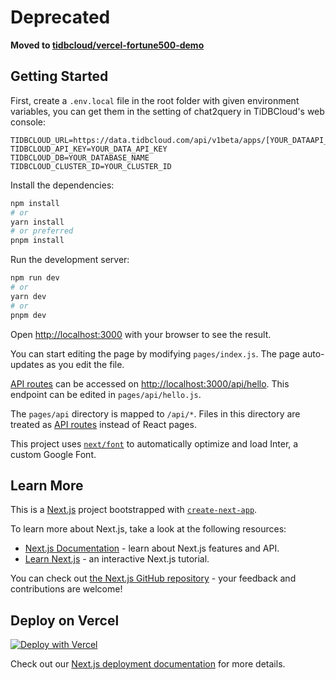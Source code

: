 # Deprecated

**Moved to [tidbcloud/vercel-fortune500-demo](https://github.com/tidbcloud/vercel-fortune500-demo)**

## Getting Started

First, create a `.env.local` file in the root folder with given environment variables, you can get them in the setting of chat2query in TiDBCloud's web console:

```env
TIDBCLOUD_URL=https://data.tidbcloud.com/api/v1beta/apps/[YOUR_DATAAPI_ENDPOINT]/v1/chat2chart
TIDBCLOUD_API_KEY=YOUR_DATA_API_KEY
TIDBCLOUD_DB=YOUR_DATABASE_NAME
TIDBCLOUD_CLUSTER_ID=YOUR_CLUSTER_ID
```

Install the dependencies:

```bash
npm install
# or
yarn install
# or preferred
pnpm install
```

Run the development server:

```bash
npm run dev
# or
yarn dev
# or
pnpm dev
```

Open [http://localhost:3000](http://localhost:3000) with your browser to see the result.

You can start editing the page by modifying `pages/index.js`. The page auto-updates as you edit the file.

[API routes](https://nextjs.org/docs/api-routes/introduction) can be accessed on [http://localhost:3000/api/hello](http://localhost:3000/api/hello). This endpoint can be edited in `pages/api/hello.js`.

The `pages/api` directory is mapped to `/api/*`. Files in this directory are treated as [API routes](https://nextjs.org/docs/api-routes/introduction) instead of React pages.

This project uses [`next/font`](https://nextjs.org/docs/basic-features/font-optimization) to automatically optimize and load Inter, a custom Google Font.

## Learn More

This is a [Next.js](https://nextjs.org/) project bootstrapped with [`create-next-app`](https://github.com/vercel/next.js/tree/canary/packages/create-next-app).

To learn more about Next.js, take a look at the following resources:

- [Next.js Documentation](https://nextjs.org/docs) - learn about Next.js features and API.
- [Learn Next.js](https://nextjs.org/learn) - an interactive Next.js tutorial.

You can check out [the Next.js GitHub repository](https://github.com/vercel/next.js/) - your feedback and contributions are welcome!

## Deploy on Vercel

[![Deploy with Vercel](https://vercel.com/button)](https://vercel.com/new/clone?repository-url=https%3A%2F%2Fgithub.com%2Ftidbcloud%2Fvercel-fortune500-demo&env=TIDBCLOUD_URL,TIDBCLOUD_API_KEY,TIDBCLOUD_DB,TIDBCLOUD_CLUSTER_ID&envDescription=You%20can%20get%20them%20in%20the%20setting%20of%20chat2query%20in%20TiDBCloud's%20web%20console)

Check out our [Next.js deployment documentation](https://nextjs.org/docs/deployment) for more details.
